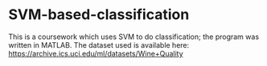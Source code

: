 # SVM-based-classification


This is a coursework which uses SVM to do classification; the program was written in MATLAB. 
The dataset used is available here: https://archive.ics.uci.edu/ml/datasets/Wine+Quality
